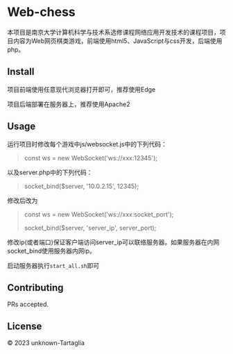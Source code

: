 # Web-chess

本项目是南京大学计算机科学与技术系选修课程网络应用开发技术的课程项目，项目内容为Web网页棋类游戏，前端使用html5、JavaScript与css开发，后端使用php。

## Install

项目前端使用任意现代浏览器打开即可，推荐使用Edge

项目后端部署在服务器上，推荐使用Apache2

## Usage

运行项目时修改每个游戏中js/websocket.js中的下列代码：

>const ws = new WebSocket('ws://xxx:12345');

以及server.php中的下列代码：

>socket_bind($server, '10.0.2.15', 12345);

修改后改为

>const ws = new WebSocket('ws://xxx:socket_port');
>
>socket_bind($server, 'server_ip', server_port);

修改ip(或者端口)保证客户端访问server_ip可以联络服务器。如果服务器在内网socket_bind使用服务器内网ip。

启动服务器执行`start_all.sh`即可

## Contributing

PRs accepted.

## License

© 2023 unknown-Tartaglia